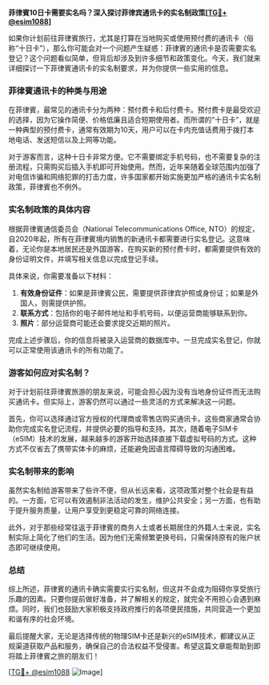 **菲律賓10日卡需要实名吗？深入探讨菲律宾通讯卡的实名制政策[[TG💪+ @esim1088](https://t.me/s/esim1088)]**

如果你计划前往菲律賓旅行，尤其是打算在当地购买或使用预付费的通讯卡（俗称“十日卡”），那么你可能会对一个问题产生疑惑：菲律賓的通讯卡是否需要实名登记？这个问题看似简单，但背后却涉及到许多细节和政策变化。今天，我们就来详细探讨一下菲律賓通讯卡的实名制要求，并为你提供一些实用的信息。

### 菲律賓通讯卡的种类与用途

在菲律賓，最常见的通讯卡分为两种：预付费卡和后付费卡。预付费卡是最受欢迎的选择，因为它操作简便、价格低廉且适合短期使用者。而所谓的“十日卡”，就是一种典型的预付费卡，通常有效期为10天，用户可以在卡内充值话费用于拨打本地电话、发送短信以及上网等功能。

对于游客而言，这种十日卡非常方便。它不需要绑定手机号码，也不需要复杂的注册流程，只需购买后插入手机即可开始使用。然而，近年来随着全球范围内加强了对电信诈骗和网络犯罪的打击力度，许多国家都开始实施更加严格的通讯卡实名制政策，菲律賓也不例外。

### 实名制政策的具体内容

根据菲律賓通信委员会（National Telecommunications Office, NTO）的规定，自2020年起，所有在菲律賓境内销售的新通讯卡都需要进行实名登记。这意味着，无论你是本地居民还是外国游客，在购买新的预付费卡时，都需要提供有效的身份证明文件，并填写相关信息以完成登记手续。

具体来说，你需要准备以下材料：

1. **有效身份证件**：如果是菲律賓公民，需要提供菲律宾护照或身份证；如果是外国人，则需提供护照。
2. **联系方式**：包括你的电子邮件地址和手机号码，以便运营商能够联系到你。
3. **照片**：部分运营商可能还会要求提交近期的照片。

完成上述步骤后，你的信息将被录入运营商的数据库中。一旦完成实名登记，你就可以正常使用该通讯卡的所有功能了。

### 游客如何应对实名制？

对于计划前往菲律賓旅游的朋友来说，可能会担心因为没有当地身份证件而无法购买通讯卡。但实际上，游客仍然可以通过一些灵活的方式来解决这一问题。

首先，你可以选择通过官方授权的代理商或零售店购买通讯卡。这些商家通常会协助你完成实名登记流程，并提供必要的指导和支持。其次，随着电子SIM卡（eSIM）技术的发展，越来越多的游客开始选择直接下载虚拟号码的方式。这种方式不仅省去了携带实体卡的麻烦，还能避免因语言障碍导致的沟通困难。

### 实名制带来的影响

虽然实名制给游客带来了些许不便，但从长远来看，这项政策对整个社会是有益的。一方面，它可以有效遏制非法活动的发生，维护公共安全；另一方面，也有助于提升服务质量，让用户享受到更稳定可靠的网络连接。

此外，对于那些经常往返于菲律賓的商务人士或者长期居住的外籍人士来说，实名制实际上简化了他们的生活。因为他们无需频繁更换号码，只需保持原有的账户状态即可继续使用。

### 总结

综上所述，菲律賓的通讯卡确实需要实行实名制，但这并不会成为阻碍你享受旅行乐趣的因素。只要你提前做好准备，并了解相关的规定，就完全不用担心会遇到麻烦。同时，我们也鼓励大家积极支持政府推行的各项便民措施，共同营造一个更加和谐有序的社会环境。

最后提醒大家，无论是选择传统的物理SIM卡还是新兴的eSIM技术，都建议从正规渠道获取产品和服务，确保自己的合法权益不受侵害。希望这篇文章能帮助到即将踏上菲律賓之旅的朋友们！

[[TG💪+ @esim1088](https://t.me/s/esim1088) ![Image](https://i.postimg.cc/4NQfJmqS/Snipaste-2025-05-13-00-14-12.png)]